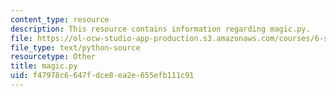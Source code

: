 ```yaml
---
content_type: resource
description: This resource contains information regarding magic.py.
file: https://ol-ocw-studio-app-production.s3.amazonaws.com/courses/6-s095-programming-for-the-puzzled-january-iap-2018/f47978c6647fdce8ea2e655efb111c91_magic.py
file_type: text/python-source
resourcetype: Other
title: magic.py
uid: f47978c6-647f-dce8-ea2e-655efb111c91
---
```

